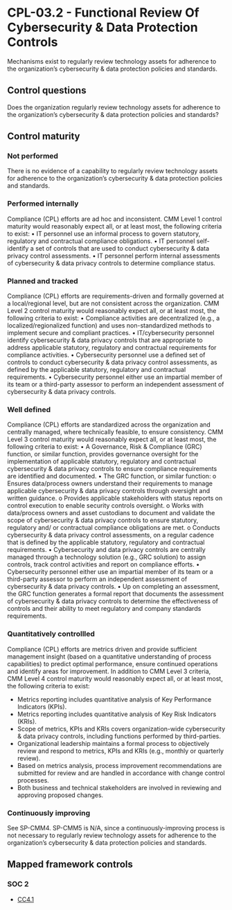 # CPL-03.2 - Functional Review Of Cybersecurity & Data Protection Controls
Mechanisms exist to regularly review technology assets for adherence to the organization’s cybersecurity & data protection policies and standards. 
## Control questions
Does the organization regularly review technology assets for adherence to the organization’s cybersecurity & data protection policies and standards? 
## Control maturity
### Not performed
There is no evidence of a capability to regularly review technology assets for adherence to the organization’s cybersecurity & data protection policies and standards. 
### Performed internally
Compliance (CPL) efforts are ad hoc and inconsistent. CMM Level 1 control maturity would reasonably expect all, or at least most, the following criteria to exist:
•	IT personnel use an informal process to govern statutory, regulatory and contractual compliance obligations. 
•	IT personnel self-identify a set of controls that are used to conduct cybersecurity & data privacy control assessments. 
•	IT personnel perform internal assessments of cybersecurity & data privacy controls to determine compliance status.
### Planned and tracked
Compliance (CPL) efforts are requirements-driven and formally governed at a local/regional level, but are not consistent across the organization. CMM Level 2 control maturity would reasonably expect all, or at least most, the following criteria to exist:
•	Compliance activities are decentralized (e.g., a localized/regionalized function) and uses non-standardized methods to implement secure and compliant practices.
•	IT/cybersecurity personnel identify cybersecurity & data privacy controls that are appropriate to address applicable statutory, regulatory and contractual requirements for compliance activities.
•	Cybersecurity personnel use a defined set of controls to conduct cybersecurity & data privacy control assessments, as defined by the applicable statutory, regulatory and contractual requirements.
•	Cybersecurity personnel either use an impartial member of its team or a third-party assessor to perform an independent assessment of cybersecurity & data privacy controls.
### Well defined
Compliance (CPL) efforts are standardized across the organization and centrally managed, where technically feasible, to ensure consistency. CMM Level 3 control maturity would reasonably expect all, or at least most, the following criteria to exist:
•	A Governance, Risk & Compliance (GRC) function, or similar function, provides governance oversight for the implementation of applicable statutory, regulatory and contractual cybersecurity & data privacy controls to ensure compliance requirements are identified and documented.
•	The GRC function, or similar function:
o	Ensures data/process owners understand their requirements to manage applicable cybersecurity & data privacy controls through oversight and written guidance. 
o	Provides applicable stakeholders with status reports on control execution to enable security controls oversight.
o	Works with data/process owners and asset custodians to document and validate the scope of cybersecurity & data privacy controls to ensure statutory, regulatory and/ or contractual compliance obligations are met.
o	Conducts cybersecurity & data privacy control assessments, on a regular cadence that is defined by the applicable statutory, regulatory and contractual requirements.
•	Cybersecurity and data privacy controls are centrally managed through a technology solution (e.g., GRC solution) to assign controls, track control activities and report on compliance efforts.
•	Cybersecurity personnel either use an impartial member of its team or a third-party assessor to perform an independent assessment of cybersecurity & data privacy controls.
•	Up on completing an assessment, the GRC function generates a formal report that documents the assessment of cybersecurity & data privacy controls to determine the effectiveness of controls and their ability to meet regulatory and company standards requirements.
### Quantitatively controllled
Compliance (CPL) efforts are metrics driven and provide sufficient management insight (based on a quantitative understanding of process capabilities) to predict optimal performance, ensure continued operations and identify areas for improvement. In addition to CMM Level 3 criteria, CMM Level 4 control maturity would reasonably expect all, or at least most, the following criteria to exist:
- 	Metrics reporting includes quantitative analysis of Key Performance Indicators (KPIs).
- 	Metrics reporting includes quantitative analysis of Key Risk Indicators (KRIs).
- 	Scope of metrics, KPIs and KRIs covers organization-wide cybersecurity & data privacy controls, including functions performed by third-parties.
- 	Organizational leadership maintains a formal process to objectively review and respond to metrics, KPIs and KRIs (e.g., monthly or quarterly review).
- 	Based on metrics analysis, process improvement recommendations are submitted for review and are handled in accordance with change control processes.
- 	Both business and technical stakeholders are involved in reviewing and approving proposed changes.
### Continuously improving
See SP-CMM4. SP-CMM5 is N/A, since a continuously-improving process is not necessary to regularly review technology assets for adherence to the organization’s cybersecurity & data protection policies and standards. 
## Mapped framework controls
### SOC 2
- [CC4.1](../soc2/cc41.md)
